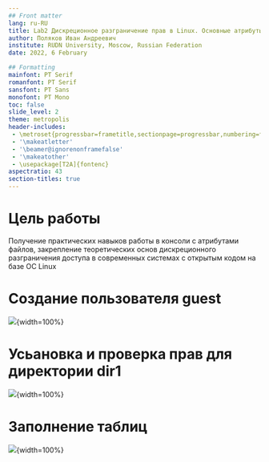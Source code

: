```yaml
---
## Front matter
lang: ru-RU
title: Lab2 Дискреционное разграничение прав в Linux. Основные атрибуты
author: Поляков Иван Андреевич
institute: RUDN University, Moscow, Russian Federation
date: 2022, 6 February

## Formatting
mainfont: PT Serif 
romanfont: PT Serif 
sansfont: PT Sans 
monofont: PT Mono
toc: false
slide_level: 2
theme: metropolis
header-includes: 
 - \metroset{progressbar=frametitle,sectionpage=progressbar,numbering=fraction}
 - '\makeatletter'
 - '\beamer@ignorenonframefalse'
 - '\makeatother'
 - \usepackage[T2A]{fontenc}
aspectratio: 43
section-titles: true
---
```


# Цель работы

Получение практических навыков работы в консоли с атрибутами файлов, закрепление теоретических основ дискреционного разграничения доступа в современных системах с открытым кодом на базе ОС Linux

# Создание пользователя guest

![](img2/2.png){width=100%}

# Усьановка и проверка прав для директории dir1

![](img2/12.png){width=100%}

# Заполнение таблиц

![](img2/15.png){width=100%}






